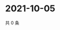# 2021-10-05

共 0 条

<!-- BEGIN WEIBO -->
<!-- 最后更新时间 Tue Oct 05 2021 15:13:23 GMT+0800 (China Standard Time) -->

<!-- END WEIBO -->
